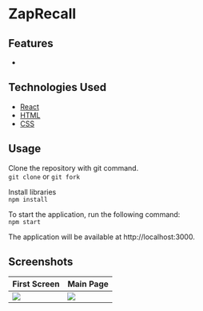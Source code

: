 # ZapRecall



## Features

- 

## Technologies Used

- [React](https://pt-br.reactjs.org/)
- [HTML](https://developer.mozilla.org/pt-BR/docs/Web/HTML)
- [CSS](https://developer.mozilla.org/pt-BR/docs/Web/CSS)

## Usage
Clone the repository with git command.  
`git clone` or `git fork`

Install libraries  
`npm install`  

To start the application, run the following command:  
`npm start`  

The application will be available at http://localhost:3000.

## Screenshots

| First Screen | Main Page |
|------------------|-------------------|
|<img src="https://user-images.githubusercontent.com/74396779/230798765-0f6ba9a9-76c7-44e9-ba69-c8db829e301f.png"/>|<img src="https://user-images.githubusercontent.com/74396779/230798746-9a862227-95dd-47b1-86ac-d5f018cd4aa8.gif"/>|
